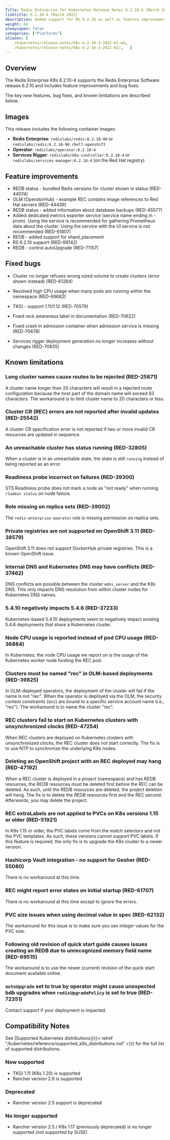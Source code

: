 ```yaml
---
Title: Redis Enterprise for Kubernetes Release Notes 6.2.10-4 (March 2022)
linktitle: 6.2.10-4 (March 2022)
description: Added support for RS 6.2.10 as well as feature improvements and bug fixes.
weight: 64
alwaysopen: false
categories: ["Platforms"]
aliases: [
    /kubernetes/release-notes/k8s-6-2-10-3-2022-02.md,
    /kubernetes/release-notes/k8s-6-2-10-3-2022-02/,   ]
---
```

## Overview

The Redis Enterprise K8s 6.2.10-4 supports the Redis Enterprise Software release 6.2.10 and includes feature improvements and bug fixes.

The key new features, bug fixes, and known limitations are described below.

## Images

This release includes the following container images:

* **Redis Enterprise**: `redislabs/redis:6.2.10-90` or  `redislabs/redis:6.2.10-90.rhel7-openshift`
* **Operator**: `redislabs/operator:6.2.10-4`
* **Services Rigger**: `redislabs/k8s-controller:6.2.10-4` or `redislabs/services-manager:6.2.10-4` (on the Red Hat registry)

## Feature improvements

* REDB status - bundled Redis versions for cluster shown in status (RED-44074)
* OLM (OperatorHub) - example REC contains image references to Red Hat servers (RED-44439)
* REDB status - added information about database backups (RED-45577)
* Added dedicated metrics exporter service (service name ending in -prom). Using the service is recommended for gathering Prometheus data about the cluster. Using the service with the UI service is not recommended (RED-61807)
* REDB - added support for shard_placement
* RS 6.2.10 support (RED-69142)
* REDB - control autoUpgrade (RED-71157)

## Fixed bugs

* Cluster no longer refuses wrong sized volume to create clusters (error shown instead) (RED-61284)

* Resolved high CPU usage when many pods are running within the namespace (RED-69682)

* TKGI - support 1.11/1.12 (RED-70579)

* Fixed rack awareness label in documentation (RED-70622)

* Fixed crash in admission container when admission service is missing (RED-70678)

* Services rigger deployment generation no longer increases without changes (RED-70835)

## Known limitations

### Long cluster names cause routes to be rejected  (RED-25871)

A cluster name longer than 20 characters will result in a rejected route configuration because the host part of the domain name will exceed 63 characters. The workaround is to limit cluster name to 20 characters or less.

### Cluster CR (REC) errors are not reported after invalid updates (RED-25542)

A cluster CR specification error is not reported if two or more invalid CR resources are updated in sequence.

### An unreachable cluster has status running (RED-32805)

When a cluster is in an unreachable state, the state is still `running` instead of being reported as an error.

### Readiness probe incorrect on failures (RED-39300)

STS Readiness probe does not mark a node as "not ready" when running `rladmin status` on node failure.

### Role missing on replica sets (RED-39002)

The `redis-enterprise-operator` role is missing permission on replica sets.

### Private registries are not supported on OpenShift 3.11 (RED-38579)

OpenShift 3.11 does not support DockerHub private registries. This is a known OpenShift issue.

### Internal DNS and Kubernetes DNS may have conflicts (RED-37462)

DNS conflicts are possible between the cluster `mdns_server` and the K8s DNS. This only impacts DNS resolution from within cluster nodes for Kubernetes DNS names.

### 5.4.10 negatively impacts 5.4.6 (RED-37233)

Kubernetes-based 5.4.10 deployments seem to negatively impact existing 5.4.6 deployments that share a Kubernetes cluster.

### Node CPU usage is reported instead of pod CPU usage (RED-36884)

In Kubernetes, the node CPU usage we report on is the usage of the Kubernetes worker node hosting the REC pod.

### Clusters must be named "rec" in OLM-based deployments (RED-39825)

In OLM-deployed operators, the deployment of the cluster will fail if the name is not "rec". When the operator is deployed via the OLM, the security context constraints (scc) are bound to a specific service account name (i.e., "rec"). The workaround is to name the cluster "rec".

### REC clusters fail to start on Kubernetes clusters with unsynchronized clocks (RED-47254)

When REC clusters are deployed on Kubernetes clusters with unsynchronized clocks, the REC cluster does not start correctly. The fix is to use NTP to synchronize the underlying K8s nodes.

### Deleting an OpenShift project with an REC deployed may hang (RED-47192)

When a REC cluster is deployed in a project (namespace) and has REDB resources, the
REDB resources must be deleted first before the REC can be deleted. As such, until the
REDB resources are deleted, the project deletion will hang. The fix is to delete the
REDB resources first and the REC second. Afterwards, you may delete the project.

### REC extraLabels are not applied to PVCs on K8s versions 1.15 or older (RED-51921)

In K8s 1.15 or older, the PVC labels come from the match selectors and not the
PVC templates. As such, these versions cannot support PVC labels. If this feature
is required, the only fix is to upgrade the K8s cluster to a newer version.

### Hashicorp Vault integration - no support for Gesher (RED-55080)

There is no workaround at this time.

### REC might report error states on initial startup (RED-61707)

There is no workaround at this time except to ignore the errors.

### PVC size issues when using decimal value in spec (RED-62132)

The workaround for this issue is to make sure you use integer values for the PVC size.

### Following old revision of quick start guide causes issues creating an REDB due to unrecognized memory field name (RED-69515)

The workaround is to use the newer (current) revision of the quick start document available online.

### `autoUpgrade` set to true by operator might cause unexpected bdb upgrades when `redisUpgradePolicy` is set to true (RED-72351)

Contact support if your deployment is impacted.

## Compatibility Notes

See [Supported Kubernetes distributions]({{< relref "/kubernetes/reference/supported_k8s_distributions.md" >}}) for the full list of supported distributions.

### Now supported

* TKGI 1.11 (K8s 1.20) is supported
* Rancher version 2.6 is supported

### Deprecated

* Rancher version 2.5 support is deprecated

### No longer supported

* Rancher version 2.5 / K8s 1.17 (previously deprecated) is no longer supported (not supported by SUSE)
